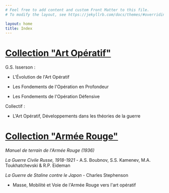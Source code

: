 ```yaml
---
# Feel free to add content and custom Front Matter to this file.
# To modify the layout, see https://jekyllrb.com/docs/themes/#overriding-theme-defaults

layout: home
title: Index
---
```


# [Collection "Art Opératif"](artope.md)


G.S. Isserson : 

- L'Évolution de l'Art Opératif

- Les Fondements de l'Opération en Profondeur

- Les Fondements de l'Opération Défensive

Collectif :

- L'Art Opératif, Développements dans les théories de la guerre
 
    
# [Collection "Armée Rouge"](armeerouge.md)

*Manuel de terrain de l'Armée Rouge (1936)*

*La Guerre Civile Russe, 1918-1921* - A.S. Boubnov, S.S. Kamenev, M.A. Toukhatchevski & R.P. Eideman

*La Guerre de Staline contre le Japon* - Charles Stephenson

- Masse, Mobilité et Voie de l'Armée Rouge vers l'art opératif

